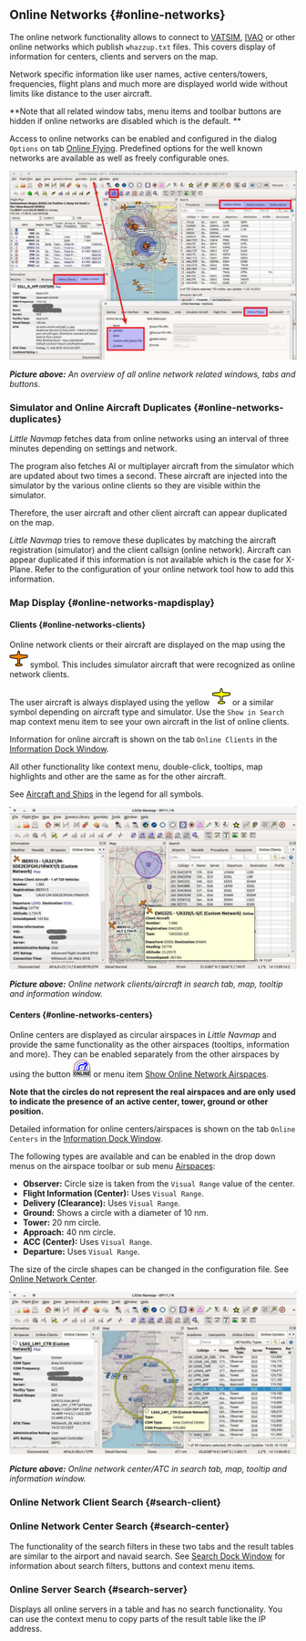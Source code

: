 ## Online Networks {#online-networks}

The online network functionality allows to connect to [VATSIM](https://www.vatsim.net), [IVAO](https://ivao.aero) or other online networks which publish `whazzup.txt` files. This covers display of information for centers, clients and servers on the map.

Network specific information like user names, active centers/towers, frequencies, flight plans and much more are displayed world wide without limits like distance to the user aircraft.

**Note that all related window tabs, menu items and toolbar buttons are hidden if online networks are disabled which is the default. **

Access to online networks can be enabled and configured in the dialog `Options` on tab [Online Flying](OPTIONS.md#online-flying). Predefined options for the well known networks are available as well as freely configurable ones.

![Overview of Online Network Functions](../images/online_overview.jpg "Overview of Online Network Functions")

_**Picture above:** An overview of all online network related windows, tabs and buttons._

### Simulator and Online Aircraft Duplicates {#online-networks-duplicates}

_Little Navmap_ fetches data from online networks using an interval of three minutes depending on settings and network.

The program also fetches AI or multiplayer aircraft from the simulator which are updated about two times a second. These aircraft are injected into the simulator by the various online clients so they are visible within the simulator.

Therefore, the user aircraft and other client aircraft can appear duplicated on the map.

_Little Navmap_ tries to remove these duplicates by matching the aircraft registration \(simulator\) and the client callsign \(online network\). Aircraft can appear duplicated if this information is not available which is the case for X-Plane. Refer to the configuration of your online network tool how to add this information.

### Map Display {#online-networks-mapdisplay}

#### Clients {#online-networks-clients}

Online network clients or their aircraft are displayed on the map using the ![Online in Flight](../images/icons/aircraft_online.png) symbol. This includes simulator aircraft that were recognized as online network clients.

The user aircraft is always displayed using the yellow ![Small GA](../images/icons/aircraft_small_user.png)  or a similar symbol depending on aircraft type and simulator. Use the `Show in Search` map context menu item to see your own aircraft in the list of online clients.

Information for online aircraft is shown on the tab `Online Clients` in the [Information Dock Window](INFO.md).

All other functionality like context menu, double-click, tooltips, map highlights and other are the same as for the other aircraft.

See [Aircraft and Ships](LEGEND.md#vehicles) in the legend for all symbols.

![Online Network Aircraft](../images/online_aircraft.jpg "Online Network Aircraft")

_**Picture above:** Online network clients/aircraft in search tab, map, tooltip and information window._

#### Centers {#online-networks-centers}

Online centers are displayed as circular airspaces in _Little Navmap_ and provide the same functionality as the other airspaces \(tooltips, information and more\). They can be enabled  separately from the other airspaces by using the button ![Show Online Network Airspaces](../images/icons/airspaceonline.png "Show Online Network Airspaces") or menu item [Show Online Network Airspaces](MENUS.md#show-online-airspaces).

**Note that the circles do not represent the real airspaces and are only used to indicate the presence of an active center, tower, ground or other position.**

Detailed information for online centers/airspaces is shown on the tab `Online Centers` in the [Information Dock Window](INFO.md).

The following types are available and can be enabled in the drop down menus on the airspace toolbar or sub menu [Airspaces](MENUS.md#airspaces):

* **Observer:** Circle size is taken from the `Visual Range` value of the center.
* **Flight Information \(Center\):** Uses `Visual Range`.
* **Delivery \(Clearance\):** Uses `Visual Range`.
* **Ground:** Shows a circle with a diameter of 10 nm.
* **Tower:** 20 nm circle.
* **Approach:** 40 nm circle.
* **ACC \(Center\):** Uses `Visual Range`.
* **Departure:** Uses `Visual Range`.

The size of the circle shapes can be changed in the configuration file. See [Online Network Center](CUSTOMIZE.md#customize-online-center).

![Customize Online Network Centers](../images/online_center.jpg "Online Network Center")

_**Picture above:** Online network center/ATC in search tab, map, tooltip and information window._


### Online Network Client Search {#search-client}
### Online Network Center Search {#search-center}

The functionality of the search filters in these two tabs and the result tables are similar to the airport and navaid search. See [Search Dock Window](SEARCH.md) for information about search filters, buttons and context menu items.

### Online Server Search {#search-server}

Displays all online servers in a table and has no search functionality. You can use the context menu to copy parts of the result table like the IP address.

